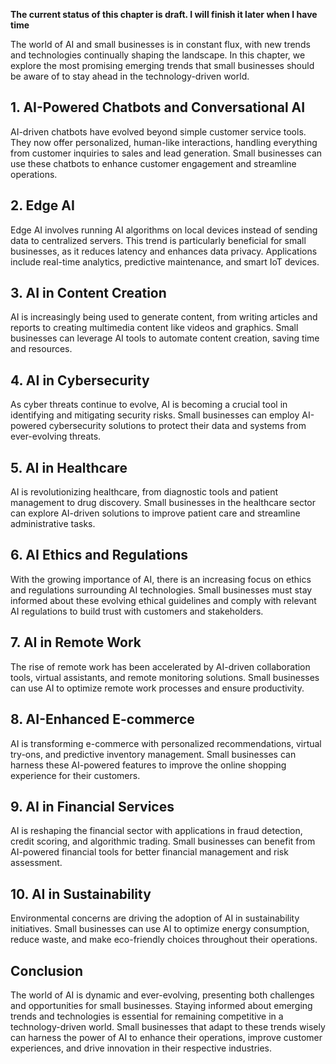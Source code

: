 **The current status of this chapter is draft. I will finish it later when I have time**

The world of AI and small businesses is in constant flux, with new trends and technologies continually shaping the landscape. In this chapter, we explore the most promising emerging trends that small businesses should be aware of to stay ahead in the technology-driven world.

**1. AI-Powered Chatbots and Conversational AI**
------------------------------------------------

AI-driven chatbots have evolved beyond simple customer service tools. They now offer personalized, human-like interactions, handling everything from customer inquiries to sales and lead generation. Small businesses can use these chatbots to enhance customer engagement and streamline operations.

**2. Edge AI**
--------------

Edge AI involves running AI algorithms on local devices instead of sending data to centralized servers. This trend is particularly beneficial for small businesses, as it reduces latency and enhances data privacy. Applications include real-time analytics, predictive maintenance, and smart IoT devices.

**3. AI in Content Creation**
-----------------------------

AI is increasingly being used to generate content, from writing articles and reports to creating multimedia content like videos and graphics. Small businesses can leverage AI tools to automate content creation, saving time and resources.

**4. AI in Cybersecurity**
--------------------------

As cyber threats continue to evolve, AI is becoming a crucial tool in identifying and mitigating security risks. Small businesses can employ AI-powered cybersecurity solutions to protect their data and systems from ever-evolving threats.

**5. AI in Healthcare**
-----------------------

AI is revolutionizing healthcare, from diagnostic tools and patient management to drug discovery. Small businesses in the healthcare sector can explore AI-driven solutions to improve patient care and streamline administrative tasks.

**6. AI Ethics and Regulations**
--------------------------------

With the growing importance of AI, there is an increasing focus on ethics and regulations surrounding AI technologies. Small businesses must stay informed about these evolving ethical guidelines and comply with relevant AI regulations to build trust with customers and stakeholders.

**7. AI in Remote Work**
------------------------

The rise of remote work has been accelerated by AI-driven collaboration tools, virtual assistants, and remote monitoring solutions. Small businesses can use AI to optimize remote work processes and ensure productivity.

**8. AI-Enhanced E-commerce**
-----------------------------

AI is transforming e-commerce with personalized recommendations, virtual try-ons, and predictive inventory management. Small businesses can harness these AI-powered features to improve the online shopping experience for their customers.

**9. AI in Financial Services**
-------------------------------

AI is reshaping the financial sector with applications in fraud detection, credit scoring, and algorithmic trading. Small businesses can benefit from AI-powered financial tools for better financial management and risk assessment.

**10. AI in Sustainability**
----------------------------

Environmental concerns are driving the adoption of AI in sustainability initiatives. Small businesses can use AI to optimize energy consumption, reduce waste, and make eco-friendly choices throughout their operations.

**Conclusion**
--------------

The world of AI is dynamic and ever-evolving, presenting both challenges and opportunities for small businesses. Staying informed about emerging trends and technologies is essential for remaining competitive in a technology-driven world. Small businesses that adapt to these trends wisely can harness the power of AI to enhance their operations, improve customer experiences, and drive innovation in their respective industries.
